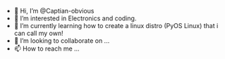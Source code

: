 - 👋 Hi, I’m @Captian-obvious
- 👀 I’m interested in Electronics and coding.
- 🌱 I’m currently learning how to create a linux distro (PyOS Linux) that i can call my own!
- 💞️ I’m looking to collaborate on ...
- 📫 How to reach me ...

<!---
Captian-obvious/Captian-obvious is a ✨ special ✨ repository because its `README.md` (this file) appears on your GitHub profile.
You can click the Preview link to take a look at your changes.
--->
